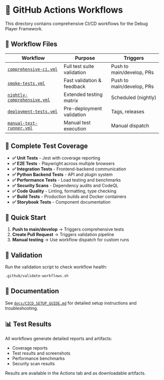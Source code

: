 # 🤖 GitHub Actions Workflows

This directory contains comprehensive CI/CD workflows for the Debug Player Framework.

## 📁 Workflow Files

| Workflow | Purpose | Triggers |
|----------|---------|----------|
| [`comprehensive-ci.yml`](workflows/comprehensive-ci.yml) | Full test suite validation | Push to main/develop, PRs |
| [`smoke-tests.yml`](workflows/smoke-tests.yml) | Fast validation & feedback | Push to main/develop, PRs |
| [`nightly-comprehensive.yml`](workflows/nightly-comprehensive.yml) | Extended testing matrix | Scheduled (nightly) |
| [`deployment-tests.yml`](workflows/deployment-tests.yml) | Pre-deployment validation | Tags, releases |
| [`manual-test-runner.yml`](workflows/manual-test-runner.yml) | Manual test execution | Manual dispatch |

## 🧪 Complete Test Coverage

- **✅ Unit Tests** - Jest with coverage reporting
- **✅ E2E Tests** - Playwright across multiple browsers
- **✅ Integration Tests** - Frontend-backend communication
- **✅ Python Backend Tests** - API and plugin system
- **✅ Performance Tests** - Load testing and benchmarks
- **✅ Security Scans** - Dependency audits and CodeQL
- **✅ Code Quality** - Linting, formatting, type checking
- **✅ Build Tests** - Production builds and Docker containers
- **✅ Storybook Tests** - Component documentation

## 🚀 Quick Start

1. **Push to main/develop** → Triggers comprehensive tests
2. **Create Pull Request** → Triggers validation pipeline  
3. **Manual testing** → Use workflow dispatch for custom runs

## 🔧 Validation

Run the validation script to check workflow health:

```bash
.github/validate-workflows.sh
```

## 📖 Documentation

See [`docs/CICD_SETUP_GUIDE.md`](../docs/CICD_SETUP_GUIDE.md) for detailed setup instructions and troubleshooting.

## 📊 Test Results

All workflows generate detailed reports and artifacts:
- Coverage reports
- Test results and screenshots  
- Performance benchmarks
- Security scan results

Results are available in the Actions tab and as downloadable artifacts.